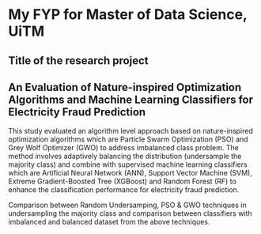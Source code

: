 # My FYP for Master of Data Science, UiTM

## Title of the research project
## An Evaluation of Nature-inspired Optimization Algorithms and Machine Learning Classifiers for Electricity Fraud Prediction

This study evaluated an algorithm level approach based on nature-inspired optimization algorithms which are Particle Swarm
Optimization (PSO) and Grey Wolf Optimizer (GWO) to address imbalanced class problem. The method involves adaptively balancing the distribution (undersample the majority class) and combine with supervised machine learning classifiers which are Artificial Neural Network (ANN), Support Vector Machine (SVM), Extreme Gradient-Boosted Tree (XGBoost) and Random Forest (RF) to enhance the classification performance for electricity fraud prediction. 

Comparison between Random Undersamping, PSO & GWO techniques in undersampling the majority class and comparison between classifiers with imbalanced and balanced dataset from the above techniques.
